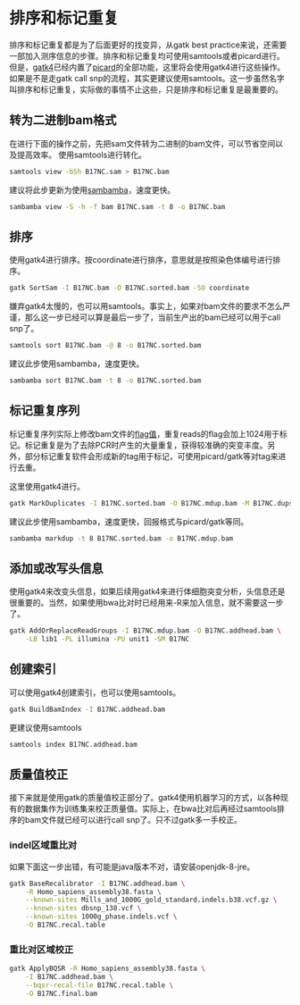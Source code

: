 # 排序和标记重复
排序和标记重复都是为了后面更好的找变异，从gatk best practice来说，还需要一部加入测序信息的步骤。排序和标记重复均可使用samtools或者picard进行。但是，[gatk4](https://software.broadinstitute.org/gatk/download)已经内置了[picard](https://broadinstitute.github.io/picard/)的全部功能，这里将会使用gatk4进行这些操作。如果是不是走gatk call snp的流程，其实更建议使用samtools。这一步虽然名字叫排序和标记重复，实际做的事情不止这些，只是排序和标记重复是最重要的。

## 转为二进制bam格式
在进行下面的操作之前，先把sam文件转为二进制的bam文件，可以节省空间以及提高效率。
使用samtools进行转化。
```bash
samtools view -bSh B17NC.sam > B17NC.bam
```

建议将此步更新为使用[sambamba](https://lomereiter.github.io/sambamba/)，速度更快。
```bash
sambamba view -S -h -f bam B17NC.sam -t 8 -o B17NC.bam
```

## 排序
使用gatk4进行排序。按coordinate进行排序，意思就是按照染色体编号进行排序。
```bash
gatk SortSam -I B17NC.bam -O B17NC.sorted.bam -SO coordinate
```

嫌弃gatk4太慢的，也可以用samtools。事实上，如果对bam文件的要求不怎么严谨，那么这一步已经可以算是最后一步了，当前生产出的bam已经可以用于call snp了。
```bash
samtools sort B17NC.bam -@ 8 -o B17NC.sorted.bam
```

建议此步使用sambamba，速度更快。
```bash
sambamba sort B17NC.bam -t 8 -o B17NC.sorted.bam
```

## 标记重复序列
标记重复序列实际上修改bam文件的[flag值](https://broadinstitute.github.io/picard/explain-flags.html)，重复reads的flag会加上1024用于标记。标记重复是为了去除PCR时产生的大量重复，获得较准确的突变丰度。另外，部分标记重复软件会形成新的tag用于标记，可使用picard/gatk等对tag来进行去重。

这里使用gatk4进行。

```bash
gatk MarkDuplicates -I B17NC.sorted.bam -O B17NC.mdup.bam -M B17NC.dups.txt
```

建议此步使用sambamba，速度更快，回报格式与picard/gatk等同。
```bash
sambamba markdup -t 8 B17NC.sorted.bam -o B17NC.mdup.bam
```


## 添加或改写头信息
使用gatk4来改变头信息，如果后续用gatk4来进行体细胞突变分析，头信息还是很重要的。当然，如果使用bwa比对时已经用来-R来加入信息，就不需要这一步了。
```bash
gatk AddOrReplaceReadGroups -I B17NC.mdup.bam -O B17NC.addhead.bam \
	-LB lib1 -PL illumina -PU unit1 -SM B17NC
```

## 创建索引
可以使用gatk4创建索引，也可以使用samtools。
```bash
gatk BuildBamIndex -I B17NC.addhead.bam
```

更建议使用samtools
```bash
samtools index B17NC.addhead.bam
```

## 质量值校正
接下来就是使用gatk的质量值校正部分了。gatk4使用机器学习的方式，以各种现有的数据集作为训练集来校正质量值。实际上，在bwa比对后再经过samtools排序的bam文件就已经可以进行call snp了。只不过gatk多一手校正。

### indel区域重比对
如果下面这一步出错，有可能是java版本不对，请安装openjdk-8-jre。
```bash
gatk BaseRecalibrator -I B17NC.addhead.bam \
	-R Homo_sapiens_assembly38.fasta \
	--known-sites Mills_and_1000G_gold_standard.indels.b38.vcf.gz \
	--known-sites dbsnp_138.vcf \
	--known-sites 1000g_phase.indels.vcf \
	-O B17NC.recal.table
```

### 重比对区域校正
```bash
gatk ApplyBQSR -R Homo_sapiens_assembly38.fasta \
	-I B17NC.addhead.bam \
	--bqsr-recal-file B17NC.recal.table \
	-O B17NC.final.bam
```







